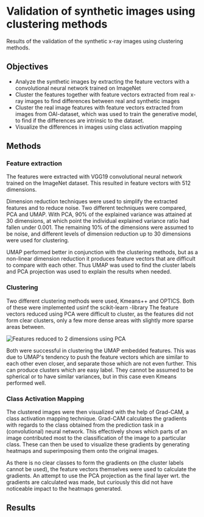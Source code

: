 # Validation of synthetic images using clustering methods

Results of the validation of the synthetic x-ray images using clustering
methods.

## Objectives

 - Analyze the synthetic images by extracting the feature vectors with
 a convolutional neural network trained on ImageNet
 - Cluster the features together with feature vectors extracted from
 real x-ray images to find differences between real and synthetic
 images
 - Cluster the real image features with feature vectors extracted from
 images from OAI-dataset, which was used to train the generative model,
 to find if the differences are intrinsic to the dataset.
 - Visualize the differences in images using class activation mapping

## Methods

### Feature extraction

The features were extracted with VGG19 convolutional neural network trained
on the ImageNet dataset. This resulted in feature vectors with 512 dimensions.

Dimension reduction techniques were used to simplify the extracted features and
to reduce noise.
Two different techniques were compared, PCA and UMAP.
With PCA, 90% of the explained variance was attained at 30 dimensions, at
which point the individual explained variance ratio had fallen under 0.001.
The remaining 10% of the dimensions were assumed to be noise, and different
levels of dimension reduction up to 30 dimensions were used for clustering.

UMAP performed better in conjunction with the clustering methods, but as a
non-linear dimension reduction it produces feature vectors that are difficult
to compare with each other.
Thus UMAP was used to find the cluster labels and PCA projection was used
to explain the results when needed.

### Clustering

Two different clustering methods were used, Kmeans++ and OPTICS. Both of these
were implemented usinf the scikit-learn -library
The feature vectors reduced using PCA were difficult to cluster, as the
features did not form clear clusters, only a few more dense areas with
slightly more sparse areas between.

![Features reduced to 2 dimensions using PCA](\2dpca_real_labels.png
"Features embedded to 2 dimensions using PCA")

Both were successful in clustering the UMAP embedded features. This was due to
UMAP's tendency to push the feature vectors which are similar to each other 
even closer, and separate those which are not even further. This can produce
clusters which are easy label. They cannot be assumed to be spherical or
to have similar variances, but in this case even Kmeans performed well.

### Class Activation Mapping

The clustered images were then visualized with the help of Grad-CAM, a class
activation mapping technique.
Grad-CAM calculates the gradients with regards to the class obtained from
the prediction task in a (convolutional) neural network.
This effectively shows which parts of an image contributed most to the 
classification of the image to a particular class.
These can then be used to visualize these gradients by generating heatmaps
and superimposing them onto the original images.

As there is no clear classes to form the gradients on (the cluster labels
cannot be used), the feature vectors themselves were used to calculate
the gradients. An attempt to use the PCA projection as the final layer
wrt. the gradients are calculated was made, but curiously this did not
have noticeable impact to the heatmaps generated.

## Results 


